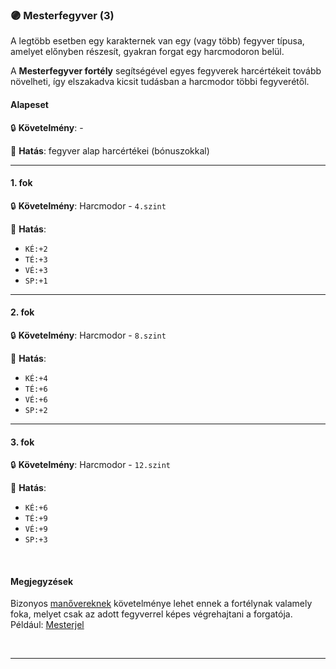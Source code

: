 ### 🟣 Mesterfegyver (3)

A legtöbb esetben egy karakternek van egy (vagy több) fegyver típusa, amelyet előnyben részesít, gyakran forgat egy harcmodoron belül.

A **Mesterfegyver fortély** segítségével egyes fegyverek harcértékeit tovább növelheti, így elszakadva kicsit tudásban a harcmodor többi fegyverétől.
#### Alapeset

🔒 **Követelmény**: -

🌟 **Hatás**: fegyver alap harcértékei (bónuszokkal)

---
#### 1. fok

🔒 **Követelmény**: Harcmodor - `4.szint`

🌟 **Hatás**:
- `KÉ:+2`
- `TÉ:+3`
- `VÉ:+3`
- `SP:+1`

---
#### 2. fok

🔒 **Követelmény**: Harcmodor - `8.szint`

🌟 **Hatás**:
- `KÉ:+4`
- `TÉ:+6`
- `VÉ:+6`
- `SP:+2`

---
#### 3. fok

🔒 **Követelmény**: Harcmodor - `12.szint`

🌟 **Hatás**:
- `KÉ:+6`
- `TÉ:+9`
- `VÉ:+9`
- `SP:+3`

<br />

#### Megjegyzések

Bizonyos [manővereknek](../065_00_manoverek.md) követelménye lehet ennek a fortélynak valamely foka, melyet csak az adott fegyverrel képes végrehajtani a forgatója. Például: [Mesterjel](../065_05_altalanos_manoverek.md#mesterjel)

<br />

---
